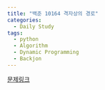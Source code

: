 ```yaml
---
title: "백준 10164 격자상의 경로"
categories:
  - Daily Study
tags:
  - python
  - Algorithm
  - Dynamic Programming
  - Backjon
---
```



[문제링크](https://www.acmicpc.net/problem/10164)


<script src=https://gist.github.com/e3a46bd1bd9285abe8f17c7fc473b1df.js></script>